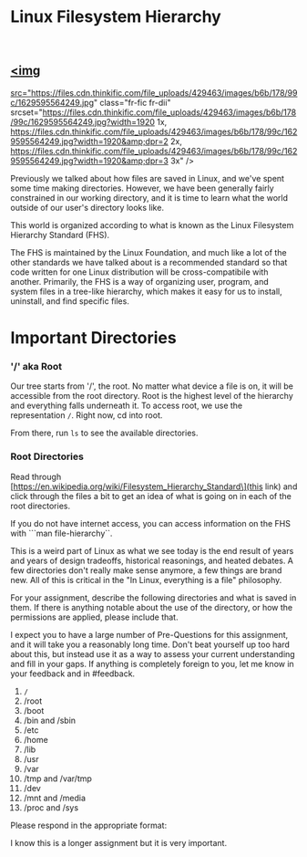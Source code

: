# Linux Filesystem Hierarchy

 

## <a href="https://xkcd.com/981/" rel="noopener" target="_blank"><img
src="https://files.cdn.thinkific.com/file_uploads/429463/images/b6b/178/99c/1629595564249.jpg"
class="fr-fic fr-dii"
srcset="https://files.cdn.thinkific.com/file_uploads/429463/images/b6b/178/99c/1629595564249.jpg?width=1920 1x, https://files.cdn.thinkific.com/file_uploads/429463/images/b6b/178/99c/1629595564249.jpg?width=1920&amp;dpr=2 2x, https://files.cdn.thinkific.com/file_uploads/429463/images/b6b/178/99c/1629595564249.jpg?width=1920&amp;dpr=3 3x" /></a>

Previously we talked about how files are saved in Linux, and we've spent
some time making directories. However, we have been generally fairly
constrained in our working directory, and it is time to learn what the
world outside of our user's directory looks like.

This world is organized according to what is known as the Linux
Filesystem Hierarchy Standard (FHS).

The FHS is maintained by the Linux Foundation, and much like a lot of
the other standards we have talked about is a recommended standard so
that code written for one Linux distribution will be cross-compatibile
with another. Primarily, the FHS is a way of organizing user, program,
and system files in a tree-like hierarchy, which makes it easy for us to
install, uninstall, and find specific files.

# Important Directories

### '/' aka Root

Our tree starts from '/', the root. No matter what device a file is on,
it will be accessible from the root directory. Root is the highest level
of the hierarchy and everything falls underneath it. To access root, we
use the representation `/`. Right now, cd into root.

From there, run `ls` to see the available directories.

### Root Directories

Read through
\[https://en.wikipedia.org/wiki/Filesystem_Hierarchy_Standard\](this
link) and click through the files a bit to get an idea of what is going
on in each of the root directories.

If you do not have internet access, you can access information on the
FHS with \`\`\`man file-hierarchy\`\`.

This is a weird part of Linux as what we see today is the end result of
years and years of design tradeoffs, historical reasonings, and heated
debates. A few directories don't really make sense anymore, a few things
are brand new. All of this is critical in the "In Linux, everything is a
file" philosophy.

For your assignment, describe the following directories and what is
saved in them. If there is anything notable about the use of the
directory, or how the permissions are applied, please include that.

I expect you to have a large number of Pre-Questions for this
assignment, and it will take you a reasonably long time. Don't beat
yourself up too hard about this, but instead use it as a way to assess
your current understanding and fill in your gaps. If anything is
completely foreign to you, let me know in your feedback and in
\#feedback.

1.  `/`
2.  /root
3.  /boot
4.  /bin and /sbin
5.  /etc
6.  /home
7.  /lib
8.  /usr
9.  /var
10. /tmp and /var/tmp
11. /dev
12. /mnt and /media
13. /proc and /sys

Please respond in the appropriate format:

I know this is a longer assignment but it is very important.
